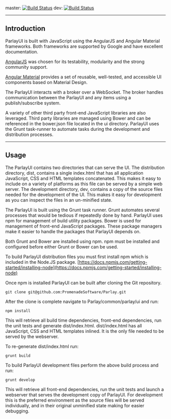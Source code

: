 master: [![Build Status](https://travis-ci.org/PromenadeSoftware/ParlayUI.svg?branch=master)](https://travis-ci.org/PromenadeSoftware/ParlayUI)
dev: [![Build Status](https://travis-ci.org/PromenadeSoftware/ParlayUI.svg?branch=dev)](https://travis-ci.org/PromenadeSoftware/ParlayUI)

------------
Introduction
------------

ParlayUI is built with JavaScript using the AngularJS and Angular Material frameworks. Both frameworks are supported by Google and have excellent documentation.

[AngularJS](https://angularjs.org/) was chosen for its testability, modularity and the strong community support. 

[Angular Material](https://material.angularjs.org/latest/) provides a set of reusable, well-tested, and accessible UI components based on Material Design.

The ParlayUI interacts with a broker over a WebSocket. The broker handles communication between the ParlayUI and any items using a publish/subscribe system.

A variety of other third party front-end JavaScript libraries are also leveraged. Third party libraries are managed using Bower and can be referenced in the bower.json file located in the ui directory. 
ParlayUI uses the Grunt task-runner to automate tasks during the development and distribution processes. 

-----
Usage
-----

The ParlayUI contains two directories that can serve the UI. The distribution directory, dist, contains a single index.html that has all application JavaScript, CSS and HTML templates concatenated. This makes it easy to include on a variety of platforms as this file can be served by a simple web server. The development directory, dev, contains a copy of the source files needed for the development of the UI. This makes it easy for development as you can inspect the files in an un-minified state.

The ParlayUI is built using the Grunt task runner. Grunt automates several processes that would be tedious if repeatedly done by hand. ParlayUI uses npm for management of build utility packages. Bower is used for management of front-end JavaScript packages. These package managers make it easier to handle the packages that ParlayUI depends on.

Both Grunt and Bower are installed using npm. npm must be installed and configured before either Grunt or Bower can be used.

To build ParlayUI distribution files you must first install npm which is included in the Node.JS package.
[https://docs.npmjs.com/getting-started/installing-node](https://docs.npmjs.com/getting-started/installing-node)

Once npm is installed ParlayUI can be built after cloning the Git repository.

    git clone git@github.com:PromenadeSoftware/Parlay.git

After the clone is complete navigate to Parlay/common/parlay/ui and run:

    npm install

This will retrieve all build time dependencies, front-end dependencies, run the unit tests and generate dist/index.html. dist/index.html has all JavaScript, CSS and HTML templates inlined. It is the only file needed to be served by the webserver.

To re-generate dist/index.html run:

    grunt build

To build ParlayUI development files perform the above build process and run:

    grunt develop
    
This will retrieve all front-end dependencies, run the unit tests and launch a webserver that serves the development copy of ParlayUI. For development this is the preferred environment as the source files will be served individually, and in their original unminified state making for easier debugging.